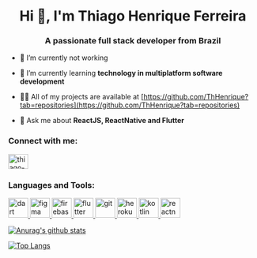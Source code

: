 <h1 align="center">Hi 👋, I'm Thiago Henrique Ferreira</h1>
<h3 align="center">A passionate full stack developer from Brazil</h3>

- 🔭 I’m currently not working

- 🌱 I’m currently learning **technology in multiplatform software development**

- 👨‍💻 All of my projects are available at [https://github.com/ThHenrique?tab=repositories](https://github.com/ThHenrique?tab=repositories)

- 💬 Ask me about **ReactJS, ReactNative and Flutter**

<h3 align="left">Connect with me:</h3>
<p align="left">
<a href="https://linkedin.com/in/thiago-henrique-ferreira-2499a41a8" target="blank"><img align="center" src="https://image.flaticon.com/icons/png/512/174/174857.png" alt="thiago-henrique-ferreira-2499a41a8" height="30" width="40" /></a>
</p>

<h3 align="left">Languages and Tools:</h3>
<p align="left">  <a href="https://dart.dev" target="_blank"> <img src="https://www.vectorlogo.zone/logos/dartlang/dartlang-icon.svg" alt="dart" width="40" height="40"/> </a> <a href="https://www.figma.com/" target="_blank"> <img src="https://www.vectorlogo.zone/logos/figma/figma-icon.svg" alt="figma" width="40" height="40"/> </a> <a href="https://firebase.google.com/" target="_blank"> <img src="https://www.vectorlogo.zone/logos/firebase/firebase-icon.svg" alt="firebase" width="40" height="40"/> </a> <a href="https://flutter.dev" target="_blank"> <img src="https://www.vectorlogo.zone/logos/flutterio/flutterio-icon.svg" alt="flutter" width="40" height="40"/> </a> <a href="https://git-scm.com/" target="_blank"> <img src="https://www.vectorlogo.zone/logos/git-scm/git-scm-icon.svg" alt="git" width="40" height="40"/> </a> <a href="https://heroku.com" target="_blank"> <img src="https://www.vectorlogo.zone/logos/heroku/heroku-icon.svg" alt="heroku" width="40" height="40"/> </a>  <a href="https://kotlinlang.org" target="_blank"> <img src="https://www.vectorlogo.zone/logos/kotlinlang/kotlinlang-icon.svg" alt="kotlin" width="40" height="40"/> </a> <a href="https://reactnative.dev/" target="_blank"> <img src="https://reactnative.dev/img/header_logo.svg" alt="reactnative" width="40" height="40"/> </a></p>

[![Anurag's github stats](https://github-readme-stats.vercel.app/api?username=ThHenrique&count_private=true&hide=issues,stars&show_icons=true&theme=dracula)](https://github.com/anuraghazra/github-readme-stats)

[![Top Langs](https://github-readme-stats.vercel.app/api/top-langs/?username=ThHenrique&layout=compact&hide=css,scss,makefile&langs_count=8)](https://github.com/anuraghazra/github-readme-stats)
